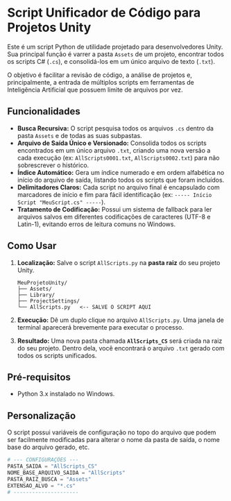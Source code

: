# Script Unificador de Código para Projetos Unity

Este é um script Python de utilidade projetado para desenvolvedores Unity. Sua principal função é varrer a pasta `Assets` de um projeto, encontrar todos os scripts C# (`.cs`), e consolidá-los em um único arquivo de texto (`.txt`).

O objetivo é facilitar a revisão de código, a análise de projetos e, principalmente, a entrada de múltiplos scripts em ferramentas de Inteligência Artificial que possuem limite de arquivos por vez.

## Funcionalidades

* **Busca Recursiva:** O script pesquisa todos os arquivos `.cs` dentro da pasta `Assets` e de todas as suas subpastas.
* **Arquivo de Saída Único e Versionado:** Consolida todos os scripts encontrados em um único arquivo `.txt`, criando uma nova versão a cada execução (ex: `AllScripts0001.txt`, `AllScripts0002.txt`) para não sobrescrever o histórico.
* **Índice Automático:** Gera um índice numerado e em ordem alfabética no início do arquivo de saída, listando todos os scripts que foram incluídos.
* **Delimitadores Claros:** Cada script no arquivo final é encapsulado com marcadores de início e fim para fácil identificação (ex: `----- Início Script "MeuScript.cs" -----`).
* **Tratamento de Codificação:** Possui um sistema de fallback para ler arquivos salvos em diferentes codificações de caracteres (UTF-8 e Latin-1), evitando erros de leitura comuns no Windows.

## Como Usar

1.  **Localização:** Salve o script `AllScripts.py` na **pasta raiz** do seu projeto Unity.

    ```
    MeuProjetoUnity/
    ├── Assets/
    ├── Library/
    ├── ProjectSettings/
    └── AllScripts.py   <-- SALVE O SCRIPT AQUI
    ```

2.  **Execução:** Dê um duplo clique no arquivo `AllScripts.py`. Uma janela de terminal aparecerá brevemente para executar o processo.

3.  **Resultado:** Uma nova pasta chamada **`AllScripts_CS`** será criada na raiz do seu projeto. Dentro dela, você encontrará o arquivo `.txt` gerado com todos os scripts unificados.

## Pré-requisitos

* Python 3.x instalado no Windows.

## Personalização

O script possui variáveis de configuração no topo do arquivo que podem ser facilmente modificadas para alterar o nome da pasta de saída, o nome base do arquivo gerado, etc.

```python
# --- CONFIGURAÇÕES ---
PASTA_SAIDA = "AllScripts_CS"
NOME_BASE_ARQUIVO_SAIDA = "AllScripts"
PASTA_RAIZ_BUSCA = "Assets"
EXTENSAO_ALVO = "*.cs"
# ---------------------
